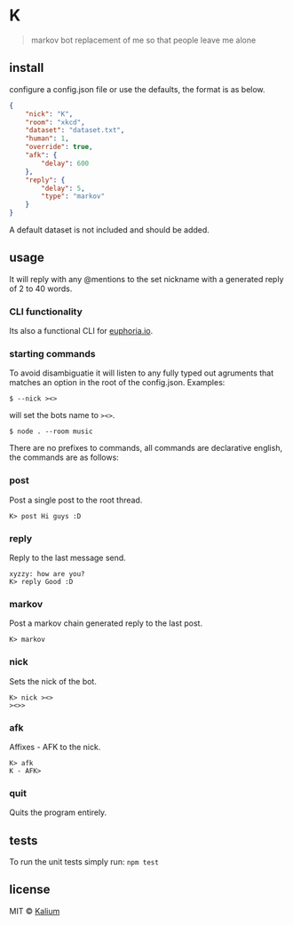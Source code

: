 # K
> markov bot replacement of me so that people leave me alone

## install
configure a config.json file or use the defaults, the format is as below.

```json
{
	"nick": "K",
	"room": "xkcd",
	"dataset": "dataset.txt",
	"human": 1,
	"override": true,
	"afk": {
		"delay": 600
	},
	"reply": {
		"delay": 5,
		"type": "markov"
	}
}

```
A default dataset is not included and should be added.

## usage
It will reply with any @mentions to the set nickname with a generated reply of 2 to 40 words.

### CLI functionality
Its also a functional CLI for [euphoria.io](https://euphoria.io).

### starting commands
To avoid disambiguatie it will listen to any fully typed out agruments that matches an option in the root of the config.json.
Examples:
```
$ --nick ><>
```
will set the bots name to `><>`.
```
$ node . --room music
```

There are no prefixes to commands, all commands are declarative english, the commands are as follows:
### post
Post a single post to the root thread.
```
K> post Hi guys :D
```

### reply
Reply to the last message send.
```
xyzzy: how are you?
K> reply Good :D
```

### markov
Post a markov chain generated reply to the last post.
```
K> markov
```

### nick
Sets the nick of the bot.
```
K> nick ><>
><>>
```

### afk
Affixes - AFK to the nick.
```
K> afk
K - AFK>
```

### quit
Quits the program entirely.

## tests
To run the unit tests simply run: `npm test`

## license
MIT © [Kalium](https://kalium.xyz)
